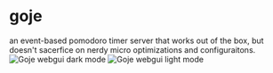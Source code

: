 # goje
an event-based pomodoro timer server that works out of the box, but doesn't
sacerfice on nerdy micro optimizations and configuraitons.
![Goje webgui dark mode](https://github.com/user-attachments/assets/0fcecb01-ffae-4b94-bbd0-296baa23d666)
![Goje webgui light mode](https://github.com/user-attachments/assets/476e8e57-36a1-40c5-9d91-deb1a0c8dedd)
